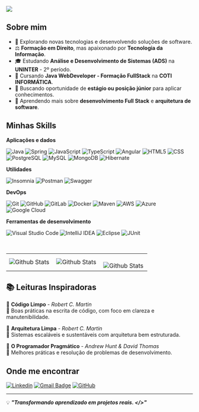 ![](https://komarev.com/ghpvc/?username=marcusrdrigues&color=006bed)

## Sobre mim

- 🤔 Explorando novas tecnologias e desenvolvendo soluções de software.
- ⚖️ **Formação em Direito**, mas apaixonado por **Tecnologia da Informação**.
- 🎓 Estudando **Análise e Desenvolvimento de Sistemas (ADS)** na **UNINTER** - 2º período.
- 🚀 Cursando **Java WebDeveloper - Formação FullStack** na **COTI INFORMÁTICA**.
- 💼 Buscando oportunidade de **estágio ou posição júnior** para aplicar conhecimentos.
- 🌱 Aprendendo mais sobre **desenvolvimento Full Stack** e **arquitetura de software**.

## Minhas Skills

**Aplicações e dados**

![Java](https://img.shields.io/badge/-Java-333333?style=flat&logo=openjdk&logoColor=007396)
![Spring](https://img.shields.io/badge/-Spring-333333?style=flat&logo=spring)
![JavaScript](https://img.shields.io/badge/-JavaScript-333333?style=flat&logo=javascript)
![TypeScript](https://img.shields.io/badge/-TypeScript-333333?style=flat&logo=typescript)
![Angular](https://img.shields.io/badge/-Angular-333333?style=flat&logo=angular&logoColor=DD0031)
![HTML5](https://img.shields.io/badge/-HTML5-333333?style=flat&logo=HTML5)
![CSS](https://img.shields.io/badge/-CSS-333333?style=flat&logo=CSS&logoColor=1572B6)
![PostgreSQL](https://img.shields.io/badge/-PostgreSQL-333333?style=flat&logo=postgresql)
![MySQL](https://img.shields.io/badge/-MySQL-333333?style=flat&logo=mysql)
![MongoDB](https://img.shields.io/badge/-MongoDB-333333?style=flat&logo=mongodb)
![Hibernate](https://img.shields.io/badge/-Hibernate-333333?style=flat&logo=hibernate)

**Utilidades**

![Insomnia](https://img.shields.io/badge/-Insomnia-333333?style=flat&logo=insomnia)
![Postman](https://img.shields.io/badge/-Postman-333333?style=flat&logo=postman)
![Swagger](https://img.shields.io/badge/-Swagger-333333?style=flat&logo=swagger)

**DevOps**

![Git](https://img.shields.io/badge/-Git-333333?style=flat&logo=git)
![GitHub](https://img.shields.io/badge/-GitHub-333333?style=flat&logo=github)
![GitLab](https://img.shields.io/badge/-GitLab-333333?style=flat&logo=gitlab)
![Docker](https://img.shields.io/badge/-Docker-333333?style=flat&logo=docker)
![Maven](https://img.shields.io/badge/-Maven-333333?style=flat&logo=apache-maven)
![AWS](https://img.shields.io/badge/-AWS-333333?style=flat&logo=amazonwebservices)
![Azure](https://img.shields.io/badge/-Azure-333333?style=flat&logo=microsoftazure)
![Google Cloud](https://img.shields.io/badge/-Google%20Cloud-333333?style=flat&logo=google-cloud)

**Ferramentas de desenvolvimento**

![Visual Studio Code](https://img.shields.io/badge/-Visual%20Studio%20Code-333333?style=flat&logo=visualstudiocode&logoColor=007ACC)
![IntelliJ IDEA](https://img.shields.io/badge/-IntelliJ%20IDEA-333333?style=flat&logo=intellij-idea&logoColor=000000)
![Eclipse](https://img.shields.io/badge/-Eclipse-333333?style=flat&logo=eclipse-ide&logoColor=2C2255)
![JUnit](https://img.shields.io/badge/-JUnit-333333?style=flat&logo=junit5&logoColor=25A162)

<br/>

<table>
  <tr>
    <td>
      <img
        align="left"
        src="https://github-readme-stats-theta-rose-79.vercel.app/api?username=marcusrdrigues&theme=dark&hide_border=false&include_all_commits=true"
        alt="Github Stats"
      />
    </td>
    <td>
      <img
        align="left"
        src="https://github-readme-stats-theta-rose-79.vercel.app/api/top-langs/?username=marcusrdrigues&theme=dark&hide_border=false&include_all_commits=true&count_private=true&layout=compact"
        alt="Github Stats"
      />
    </td>
    <td>
      <br />
      <img
        align="left"
        src="https://github-readme-streak-stats.herokuapp.com/?user=marcusrdrigues&theme=dark&hide_border=false"
        alt="Github Stats"
      />
    </td>
  </tr>
</table>

## 📚 Leituras Inspiradoras

📖 **Código Limpo** - *Robert C. Martin*  
🔹 Boas práticas na escrita de código, com foco em clareza e manutenibilidade.

📖 **Arquitetura Limpa** - *Robert C. Martin*  
🔹 Sistemas escaláveis e sustentáveis com arquitetura bem estruturada.

📖 **O Programador Pragmático** - *Andrew Hunt & David Thomas*  
🔹 Melhores práticas e resolução de problemas de desenvolvimento.

## Onde me encontrar

[![Linkedin](https://img.shields.io/badge/-marcusrdrigues-blue?style=flat-square&logo=Linkedin&logoColor=white&link=https://www.linkedin.com/in/marcusrdrigues)](https://www.linkedin.com/in/marcusrdrigues)
[![Gmail Badge](https://img.shields.io/badge/-marcusp181@icloud.com-006bed?style=flat-square&logo=Gmail&logoColor=white&link=mailto:marcusp181@icloud.com)](mailto:marcusp181@icloud.com)
[![GitHub](https://img.shields.io/github/followers/marcusrdrigues?label=follow&style=social)](https://github.com/marcusrdrigues)

---

💡 ***"Transformando aprendizado em projetos reais. </>"***
